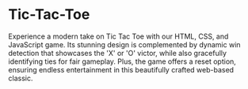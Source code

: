 # Tic-Tac-Toe
Experience a modern take on Tic Tac Toe with our HTML, CSS, and JavaScript game. Its stunning design is complemented by dynamic win detection that showcases the 'X' or 'O' victor, while also gracefully identifying ties for fair gameplay. Plus, the game offers a reset option, ensuring endless entertainment in this beautifully crafted web-based classic.

